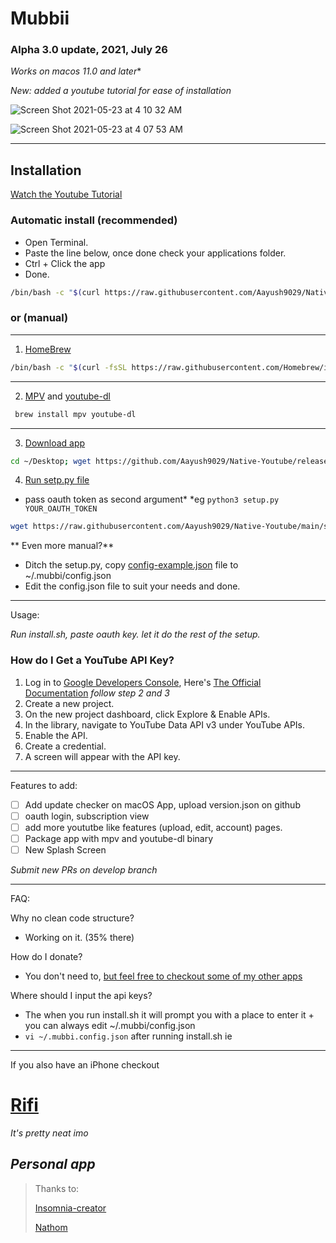 # Mubbii

### Alpha 3.0 update, 2021, July 26

*Works on macos 11.0 and later**

*New: added a youtube tutorial for ease of installation*

![Screen Shot 2021-05-23 at 4 10 32 AM](https://user-images.githubusercontent.com/43297314/119253059-55d10580-bb7d-11eb-9beb-fd4453ada82a.png)

![Screen Shot 2021-05-23 at 4 07 53 AM](https://user-images.githubusercontent.com/43297314/119253119-aa748080-bb7d-11eb-9aa2-756b8d81b83e.png)

---

## Installation 

[Watch the Youtube Tutorial](https://www.youtube.com/watch?v=WrFPERZb7uw)

### Automatic install (recommended)
 - Open Terminal. 
 - Paste the line below, once done check your applications folder.
 - Ctrl + Click the app 
 - Done.
 
```bash
/bin/bash -c "$(curl https://raw.githubusercontent.com/Aayush9029/Native-Youtube/main/install.sh)"
```

### or (manual)

---

1. [HomeBrew](https://brew.sh)
```bash 
/bin/bash -c "$(curl -fsSL https://raw.githubusercontent.com/Homebrew/install/HEAD/install.sh)"
```

---

2. [MPV](https://formulae.brew.sh/formula/mpv) and [youtube-dl](https://formulae.brew.sh/formula/youtube-dl)
```bash 
 brew install mpv youtube-dl
 ```

---
  
3. [Download app](https://github.com/Aayush9029/Native-Youtube/releases/download/v0.003/Muubii.app.zip)
```bash
cd ~/Desktop; wget https://github.com/Aayush9029/Native-Youtube/releases/download/v0.003/Muubii.app.zip
```

4. [Run setp.py file](https://raw.githubusercontent.com/Aayush9029/Native-Youtube/main/setup.py)
* pass oauth token as second argument*
*eg `python3 setup.py YOUR_OAUTH_TOKEN`
```bash
wget https://raw.githubusercontent.com/Aayush9029/Native-Youtube/main/setup.py; pyhton3 setup.py
```

** Even more manual?**
- Ditch the setup.py, copy [config-example.json](https://github.com/Aayush9029/Native-Youtube/blob/main/config-example.json
) file to ~/.mubbi/config.json
- Edit the config.json file to suit your needs and done.
  
---
  
Usage:

*Run install.sh, paste oauth key. let it do the rest of the setup.*
  
 ### How do I Get a YouTube API Key?
 
1. Log in to [Google Developers Console](https://console.developers.google.com/), Here's [The Official Documentation](https://developers.google.com/youtube/v3/getting-started#before-you-start) *follow step 2 and 3*
2. Create a new project.
3. On the new project dashboard, click Explore & Enable APIs.
4. In the library, navigate to YouTube Data API v3 under YouTube APIs.
5. Enable the API.
6. Create a credential.
7. A screen will appear with the API key.


----

Features to add:

- [ ] Add update checker on macOS App, upload version.json on github
- [ ] oauth login, subscription view
- [ ] add more yoututbe like features (upload, edit, account) pages.
- [ ] Package app with mpv and youtube-dl binary
- [ ] New Splash Screen

*Submit new PRs on develop branch*

---

FAQ: 

Why no clean code structure?
 - Working on it. (35% there)
  
How do I donate?
- You don't need to, [but feel free to checkout some of my other apps](https://apps.apple.com/ca/developer/aayush-pokharel/id1532440924)

Where should I input the api keys?
- The when you run install.sh it will prompt you with a place to enter it + you can always edit ~/.mubbi/config.json 
- `vi ~/.mubbi.config.json` after running install.sh ie

---
If you also have an iPhone checkout
# [Rifi](https://aayush9029.github.io/RifiApp/)

*It's pretty neat imo*

*Personal app*
---


> Thanks to:
> 
> [Insomnia-creator](https://github.com/insomnia-creator)
>
> [Nathom](https://github.com/nathom)
